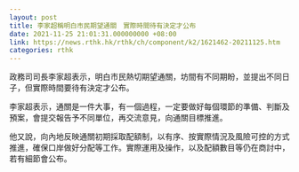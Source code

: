 ```yaml
---
layout: post
title: 李家超稱明白市民期望通關　實際時間待有決定才公布
date: 2021-11-25 21:01:31.000000000 +08:00
link: https://news.rthk.hk/rthk/ch/component/k2/1621462-20211125.htm
categories: rthk
---
```


政務司司長李家超表示，明白市民熱切期望通關，坊間有不同期盼，並提出不同日子，但實際時間要待有決定才公布。

李家超表示，通關是一件大事，有一個過程，一定要做好每個環節的準備、判斷及預案，會提交報告予不同單位，再交流意見，向通關目標推進。

他又說，向內地反映通關初期採取配額制，以有序、按實際情況及風險可控的方式推進，確保口岸做好分配等工作。實際運用及操作，以及配額數目等仍在商討中，若有細節會公布。
